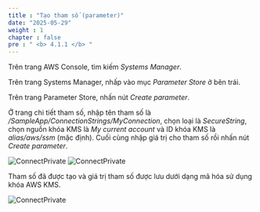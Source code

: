 ```yaml
---
title : "Tạo tham số (parameter)"
date: "2025-05-29"
weight : 1
chapter : false
pre : " <b> 4.1.1 </b> "
---
```



Trên trang AWS Console, tìm kiếm *Systems Manager*.

Trên trang Systems Manager, nhấp vào mục *Parameter Store* ở bên trái.

Trên trang Parameter Store, nhấn nút *Create parameter*.

Ở trang chi tiết tham số, nhập tên tham số là */SampleApp/ConnectionStrings/MyConnection*, chọn loại là *SecureString*, chọn nguồn khóa KMS là *My current account* và ID khóa KMS là *alias/aws/ssm* (mặc định). Cuối cùng nhập giá trị cho tham số rồi nhấn nút *Create parameter*.

![ConnectPrivate](../../../../images/4-Securely/4.1.png)
![ConnectPrivate](../../../../images/4-Securely/4.2.png)

Tham số đã được tạo và giá trị tham số được lưu dưới dạng mã hóa sử dụng khóa AWS KMS.

![ConnectPrivate](../../../../images/4-Securely/4.3.png)

